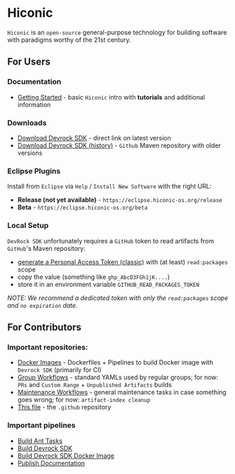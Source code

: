 # Hiconic

`Hiconic` is an `open-source` general-purpose technology for building software with paradigms worthy of the 21st century.

## For Users

### Documentation
* [Getting Started](https://docs.hiconic-os.org/tribefire.cortex.documentation/getting-started-doc/overview.html) - basic `Hiconic` intro with **tutorials** and additional information

### Downloads
* [Download Devrock SDK](https://api.hiconic-os.org/download-sdk.php) - direct link on latest version
* [Download Devrock SDK (history)](https://github.com/hiconic-os/maven-repo-dev/packages/2008060) - `Github` Maven repository with older versions

### Eclipse Plugins

Install from `Eclipse` via `Help` / `Install New Software` with the right URL:

* **Release (not yet available)** - `https://eclipse.hiconic-os.org/release`
* **Beta** - `https://eclipse.hiconic-os.org/beta`

### Local Setup

`DevRock SDK` unfortunately requires a `GitHub` token to read artifacts from `GitHub`'s Maven repository:

* [generate a Personal Access Token (classic)](https://github.com/settings/tokens) with (at least) `read:packages` scope
* copy the value (something like `ghp_AbcD3FGh1jK....`)
* store it in an environment variable `GITHUB_READ_PACKAGES_TOKEN`

_NOTE: We recommend a dedicated token with only the `read:packages` scope and `no expiration` date._

## For Contributors

### Important repositories:

* [Docker Images](https://github.com/hiconic-os/hiconic.ci.docker) - Dockerfiles + Pipelines to build Docker image with `Devrock SDK` (primarily for CI)
* [Group Workflows](https://github.com/hiconic-os/hiconic.ci.workflows) - standard YAMLs used by regular groups; for now: `PRs` and `Custom Range` + `Unpublished Artifacts` builds
* [Maintenance Workflows](https://github.com/hiconic-os/hiconic.ci.maintenance) - general maintenance tasks in case something goes wrong; for now: `artifact-index cleanup`
* [This file](https://github.com/hiconic-os/.github) - the `.github` repository

### Important pipelines

* [Build Ant Tasks](https://github.com/hiconic-os/com.braintribe.devrock.ant/actions/workflows/devrock-ant-tasks.yaml)
* [Build Devrock SDK](https://github.com/hiconic-os/tribefire.extension.setup/actions/workflows/devrock-sdk.yaml)
* [Build Devrock SDK Docker Image](https://github.com/hiconic-os/hiconic.ci.docker/actions/workflows/dr-sdk.yaml)
* [Publish Documentation](https://github.com/hiconic-os/tribefire.cortex.documentation/actions/workflows/publish-doc.yaml)
